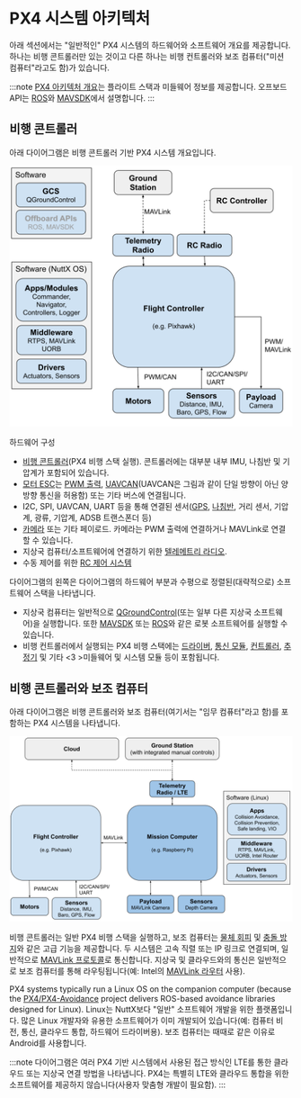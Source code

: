 # PX4 시스템 아키텍처

아래 섹션에서는 "일반적인" PX4 시스템의 하드웨어와 소프트웨어 개요를 제공합니다. 하나는 비행 콘트롤러만 있는 것이고 다른 하나는 비행 컨트롤러와 보조 컴퓨터("미션 컴퓨터"라고도 함)가 있습니다.

:::note
[PX4 아키텍처 개요](../concept/architecture.md)는 플라이트 스택과 미들웨어 정보를 제공합니다. 오프보드 API는 [ROS](../ros/README.md)와 [MAVSDK](https://mavsdk.mavlink.io/develop/en/index.html)에서 설명합니다.
:::


## 비행 콘트롤러

아래 다이어그램은 비행 콘트롤러 기반 PX4 시스템 개요입니다.

![PX4 아키텍처 - FC 전용 시스템](../../assets/diagrams/px4_arch_fc.svg)

<!-- Source for drawing: https://docs.google.com/drawings/d/1_2n43WrbkWTs1kz0w0avVEeebJbfTj5SSqvCmvSOBdU/edit -->

하드웨어 구성
- [비행 콘트롤러](../flight_controller/README.md)(PX4 비행 스택 실행). 콘트롤러에는 대부분 내부 IMU, 나침반 및 기압계가 포함되어 있습니다.
- [모터 ESC](../peripherals/esc_motors.md)는 [PWM 출력](../peripherals/pwm_escs_and_servo.md), [UAVCAN](../peripherals/uavcan_escs.md)(UAVCAN은 그림과 같이 단일 방향이 아닌 양방향 통신을 허용함) 또는 기타 버스에 연결됩니다.
- I2C, SPI, UAVCAN, UART 등을 통해 연결된 센서([GPS](../gps_compass/README.md), [나침반](../gps_compass/README.md), 거리 센서, 기압계, 광류, 기압계, ADSB 트랜스폰더 등)
- [카메라](../peripherals/camera.md) 또는 기타 페이로드. 카메라는 PWM 출력에 연결하거나 MAVLink로 연결할 수 있습니다.
- 지상국 컴퓨터/소프트웨어에 연결하기 위한 [텔레메트리 라디오](../telemetry/README.md).
- 수동 제어를 위한 [RC 제어 시스템](../getting_started/rc_transmitter_receiver.md)

다이어그램의 왼쪽은 다이어그램의 하드웨어 부분과 수평으로 정렬된(대략적으로) 소프트웨어 스택을 나타냅니다.
- 지상국 컴퓨터는 일반적으로 [QGroundControl](../getting_started/px4_basic_concepts.md#qgroundcontrol)(또는 일부 다른 지상국 소프트웨어)을 실행합니다. 또한 [MAVSDK](https://mavsdk.mavlink.io/) 또는 [ROS](../ros/README.md)와 같은 로봇 소프트웨어를 실행할 수 있습니다.
- 비행 컨트롤러에서 실행되는 PX4 비행 스택에는 [드라이버](../modules/modules_driver.md), [통신 모듈](../modules/modules_communication.md), [컨트롤러](../modules/modules_controller.md), [추정기](../modules/modules_controller.md) 및 기타 <3 >미들웨어 및 시스템 모듈</a> 등이 포함됩니다.


## 비행 콘트롤러와 보조 컴퓨터

아래 다이어그램은 비행 콘트롤러와 보조 컴퓨터(여기서는 "임무 컴퓨터"라고 함)를 포함하는 PX4 시스템을 나타냅니다.

![PX4 아키텍처 - FC + 보조 컴퓨터](../../assets/diagrams/px4_arch_fc_companion.svg)

<!-- source for drawing: https://docs.google.com/drawings/d/1zFtvA_B-BmfmxFmAd-XIvAZ-jRqOydj0aBtqSolBcqI/edit -->

비행 콘트롤러는 일반 PX4 비행 스택을 실행하고, 보조 컴퓨터는 [물체 회피](../computer_vision/obstacle_avoidance.md) 및 [충돌 방지](../computer_vision/collision_prevention.md)와 같은 고급 기능을 제공합니다. 두 시스템은 고속 직렬 또는 IP 링크로 연결되며, 일반적으로 [MAVLink 프로토콜](https://mavlink.io/en/)로 통신합니다. 지상국 및 클라우드와의 통신은 일반적으로 보조 컴퓨터를 통해 라우팅됩니다(예: Intel의 [MAVLink 라우터](https://github.com/mavlink-router/mavlink-router) 사용).

PX4 systems typically run a Linux OS on the companion computer (because the [PX4/PX4-Avoidance](https://github.com/PX4/PX4-Avoidance) project delivers ROS-based avoidance libraries designed for Linux). Linux는 NuttX보다 "일반" 소프트웨어 개발을 위한 플랫폼입니다. 많은 Linux 개발자와 유용한 소프트웨어가 이미 개발되어 있습니다(예: 컴퓨터 비전, 통신, 클라우드 통합, 하드웨어 드라이버용). 보조 컴퓨터는 때때로 같은 이유로 Android를 사용합니다.

:::note
다이어그램은 여러 PX4 기반 시스템에서 사용된 접근 방식인 LTE를 통한 클라우드 또는 지상국 연결 방법을 나타냅니다.
PX4는 특별히 LTE와 클라우드 통합을 위한 소프트웨어를 제공하지 않습니다(사용자 맞춤형 개발이 필요함). 
:::

